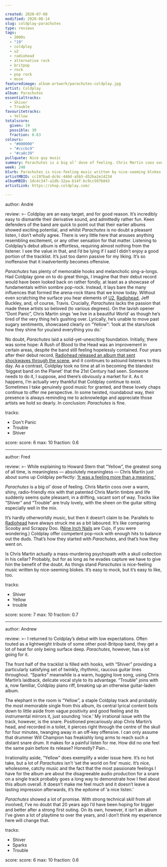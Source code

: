 ```yaml
---

created: 2020-07-08
modified: 2020-08-14
slug: coldplay-parachutes
type: reviews
tags:
  - 2000s
  - "19"
  - coldplay
  - u2
  - radiohead
  - alternative rock
  - britpop
  - rock
  - pop rock
  - muse
featuredimage: album-artwork/parachutes-coldplay.jpg
artist: Coldplay
album: Parachutes
essentialtracks:
  - Shiver
  - Trouble 
favouritetracks:
  - Yellow
totalscore:
  given: 19
  possible: 30
  fraction: 0.63
colours:
  - "#000000"
  - "#cccbc9"
  - "#ca8c39"
pullquote: Nice guy music
summary: Parachutes is a big ol’ dose of feeling. Chris Martin coos over a warm, shiny, radio-friendly mix with that patented Chris Martin timbre and life suddenly seems quite pleasant, in a drifting, vacant sort of way.
week: 240
blurb: Parachutes is nice-feeling music written by nice-seeming blokes. As is the case with all things Coldplay, it’s easy to mock, but it’s easy to like as well.
artistMBID: cc197bad-dc9c-440d-a5b5-d52ba2e14234
albumMBID: 1dc4c347-a1db-32aa-b14f-bc9cc507b843
artistLink: https://shop.coldplay.com/ 

---
```


author: André

review: >-
  Coldplay are an easy target, and for good reason. It’s incredibly easy to dismantle their derivative sound, and admittedly rather fun. Keen defenders of the band are quick to point out that their earlier albums showed exciting potential, and whilst *Parachutes* is no doubt a pleasant listen, I don’t wholly agree. There is very little here that arouses anything resembling excitement, or any other sensation for that matter. Listening to Coldplay’s debut album is effortless, requiring almost nothing from the listener. I see the value in that, and I’d be lying if I said I didn’t enjoy a good portion of the tracklist. It’s just too damn passive for my liking. It’s so inoffensive that it inadvertently becomes offensive.

  *Parachutes* has plenty of memorable hooks and melancholic sing-a-longs. Had Coldplay gone on to do great things, I imagine that their debut record would have been looked back on rather fondly, at least as a showcase of fundamentals within sombre pop-rock. Instead, it lays bare the many influences that formed the arena-rock titans that we know today. Without even scratching the surface you hear elements of [U2](/reviews/u2-the-joshua-tree/), [Radiohead](/articles/ranking-radioheads-discography/), Jeff Buckley, and, of course, Travis. Crucially, *Parachutes* lacks the passion that made these artists so beloved (to various degrees). On the lavish opener “Dont Panic”, Chris Martin sings ‘we live in a beautiful World’ as though he’s tired of the very thing he’s gushing over. Lyrically, he’s unable to move past sugary sentiments, showcased clearly on “Yellow”: ‘look at the stars/look how they shine for you/and everything you do.’

  No doubt, *Parachutes* laid a solid-yet-unexciting foundation. Initially, there was some hope: A Rush of Blood to the Head was an improvement in certain areas, despite the band still feeling hopelessly contained. Four years after their debut record, [Radiohead released an album that sent shockwaves through the scene](/reviews/radiohead-ok-computer/), and it continues to astound listeners to this day. As a contrast, Coldplay took no time at all in becoming the blandest ‘biggest band on the Planet’ that the 21st Century had seen. Someone needs to do it, I suppose, and there’s obviously a market for it. As it happens, I’m actually very thankful that Coldplay continue to exist. Sometimes I take genuinely good music for granted, and these lovely chaps continue to offer me perspective. In some twisted, roundabout way, their presence is always reminding me to acknowledge and appreciate those artists we hold so dearly. In conclusion: *Parachutes* is fine.

tracks:
  - Don't Panic
  - Trouble
  - Shiver

score:
  score: 6
  max: 10
  fraction: 0.6

---

author: Fred

review: >-
  While explaining to Howard Stern that “Yellow”, the greatest song of all time, is meaningless — absolutely meaningless — Chris Martin just about sums up Coldplay perfectly: [‘It was a feeling more than a meaning.’](https://www.youtube.com/watch?v=5efsGs3niy0)

  *Parachutes* is a big ol’ dose of feeling. Chris Martin coos over a warm, shiny, radio-friendly mix with that patented Chris Martin timbre and life suddenly seems quite pleasant, in a drifting, vacant sort of way. Tracks like “Shiver” and “Trouble” are truly lovely, with the sheen on the guitar sitting especially well in the mix.

  It’s hardly otherworldly music, but then it doesn’t claim to be. Parallels to [Radiohead](/reviews/radiohead-a-moon-shaped-pool/) have always struck me as a bit laboured. It’s like comparing Scooby and Scrappy Doo. ([Nine Inch Nails](/reviews/nine-inch-nails-the-downward-spiral/) are Cujo, if you were wondering.) Coldplay offer competent pop-rock with enough hits to balance out the duds. That’s how they started with *Parachutes*, and that’s how they went on.

  Is Chris Martin actually a mass-murdering psychopath with a skull collection in his cellar? Probably, but for as long as he evades capture we have to give him the benefit of the doubt. As things stand *Parachutes* is nice-feeling music written by nice-seeming blokes. It’s easy to mock, but it’s easy to like, too.

tracks:
  - Shiver
  - Yellow
  - trouble

score:
  score: 7
  max: 10
  fraction: 0.7

---

author: Andrew

review: >-
  I returned to Coldplay’s debut with low expectations. Often touted as a lightweight tribute of some other post-Britpop band, they get a lot of heat for only being surface deep. *Parachutes*, however, has a lot going for it.

  The front half of the tracklist is filled with hooks, with “Shiver” providing a particularly satisfying set of twinkly, rhythmic, raucous guitar lines throughout. “Sparks” meanwhile is a warm, hugging love song, using Chris Martin’s laidback, delicate vocal style to its advantage. “Trouble” joins with a, now familiar, Coldplay piano riff, breaking up an otherwise guitar-laden album.

  The elephant in the room is “Yellow”, a staple Coldplay track and probably the most memorable single from this album, its central lyrical content boils down to little aside from vague positivity and good feeling and its instrumental mirrors it, just sounding ‘nice.’ My irrational issue with the track, however, is the snare. Positioned precariously atop Chris Martin’s head, and recorded in a toilet, it pierces right through the centre of the skull for four minutes, twanging away in an off-key offensive. I can only assume that drummer Will Champion has freakishly long arms to reach such a distant snare drum. It makes for a painful listen for me. How did no one feel the same pain before its release? Honestly? Pain…

  Irrationality aside, “Yellow” does exemplify a wider issue here. It’s no hot take, but a lot of *Parachutes* isn’t ‘set the world on fire’ music. It’s nice, wholesome, catchy music and the fact that the most passionate feelings I have for the album are about the disagreeable audio production for a snare on a single track probably goes a long way to demonstrate how I feel about this album overall. It doesn’t make me feel much and it doesn’t leave a lasting impression afterwards, it’s the epitome of ‘a nice listen.’

  *Parachutes* showed a lot of promise. With strong technical skill from all involved, I’ve no doubt that 20 years ago I’d have been hoping for bigger and better after a strong first outing. On its own, however, it isn’t an album I’ve given a lot of playtime to over the years, and I don’t think my experience here will change that.

tracks:
  - Shiver
  - Sparks
  - Trouble

score:
  score: 6
  max: 10
  fraction: 0.6